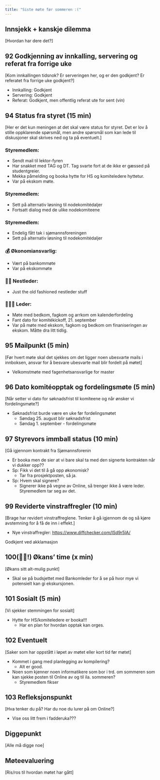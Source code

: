 ```yaml
---
title: "Siste møte før sommeren :("
---
```


## Innsjekk + kanskje dilemma

[Hvordan har dere det?]

## 92 Godkjenning av innkalling, servering og referat fra forrige uke

[Kom innkallingen tidsnok? Er serveringen her, og er den godkjent? Er referatet fra forrige uke godkjent?]

- Innkalling: Godkjent
- Servering: Godkjent
- Referat: Godkjent, men offentlig referat ute for sent (vin)

## 94 Status fra styret (15 min)

[Her er det kun meningen at det skal være status for styret. Det er lov å stille oppklarende spørsmål, men andre spørsmål som kan lede til diskusjoner skal skrives ned og ta på eventuelt.]

### **Styremedlem**:
- Sendt mail til lektor-fyren
- Har snakket med TAG og DT. Tag svarte fort at de ikke er gæssed på studentgreier.
- Mekka påmelding og booka hytte for HS og komiteledere hyttetur.
- Var på ekskom møte.

### **Styremedlem**:

- Sett på alternativ løsning til nodekomitédaljer
- Fortsatt dialog med de ulike nodekomiteene

### **Styremedlem**:

- Endelig fått tak i sjømannsforeningen
- Sett på alternativ løsning til nodekomitédaljer

### **💰** Økonomiansvarlig:

- Vært på bankommøte
- Var på ekskommøte

### 👨🏼 Nestleder:

- Just the old fashioned nestleder stuff

### 🧔🏼‍♂️ Leder:

- Møte med bedkom, fagkom og arrkom om kalenderfordeling
- Fant dato for komitékickoff, 21. september
- Var på møte med ekskom, fagkom og bedkom om finaniseringen av ekskom. Måtte dra litt tidlig.

## 95 Mailpunkt (5 min)

[Før hvert møte skal det sjekkes om det ligger noen ubesvarte mails i innboksen, ansvar for å besvare ubesvarte mail blir fordelt på møtet]

- Velkomstmøte med fagenhetsansvarlige for master

## 96 **Dato komitéopptak og fordelingsmøte** (5 min)

[Når setter vi dato for søknadsfrist til komiteene og når ønsker vi fordelingsmøte?]

- Søknadsfrist burde være en uke før fordelingsmøtet
    - Søndag 25. august blir søknadsfrist
    - Søndag 1. september - fordelingsmøte

## 97 **Styrevors immball status** (10 min)

[Gå igjennom kontrakt fra Sjømannsforenin

- Er booka men de sier at vi bare skal ta med den signerte kontrakten når vi dukker opp??
- Sp: Fikk vi det til å gå opp økonomisk?
    - Tar fra prosjektposten, så ja.
- Sp: Hvem skal signere?
    - Signerer ikke på vegne av Online, så trenger ikke å være leder. Styremedlem tar seg av det.

## 99 **Reviderte vinstraffregler** (10 min)

[Brage har revidert vinstraffreglene. Tenker å gå igjennom de og så kjøre avstemning for å få de inn i effekt.]

- Nye vinstraffregler: https://www.diffchecker.com/ISd9r5lA/  

Godkjent ved akklamasjon  

## 100(💯🎉!) Økans’ time (x min)

[Økans sitt alt-mulig punkt]

- Skal se på budsjettet med Bankomleder for å se på hvor mye vi potensielt kan gi ekskursjonen.

## 101 Sosialt (5 min)

[Vi sjekker stemmingen for sosialt]

- Hytte for HS/komiteledere er booka!!!
    - Har en plan for hvordan opptak kan orges.

## 102 Eventuelt

[Saker som har oppstått i løpet av møtet eller kort tid før møtet]

- Kommet i gang med planlegging av kompilering?
    - Alt er good.
- Noen som kjenner noen informatikere som bor i trd. om sommeren som kan sjekke posten til Online av og til ila. sommeren?
    - Styremedlem fikser

## 103 Refleksjonspunkt

[Hva tenker du på? Har du noe du lurer på om Online?]

- Vise oss litt frem i fadderuka???

## Diggepunkt

[Alle må digge noe]

## Møteevaluering

[Ris/ros til hvordan møtet har gått]